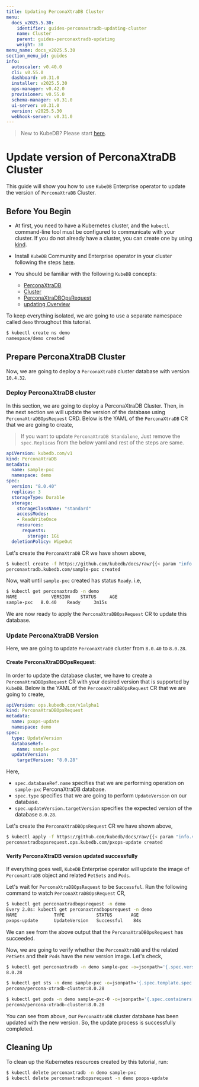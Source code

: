 ```yaml
---
title: Updating PerconaXtraDB Cluster
menu:
  docs_v2025.5.30:
    identifier: guides-perconaxtradb-updating-cluster
    name: Cluster
    parent: guides-perconaxtradb-updating
    weight: 30
menu_name: docs_v2025.5.30
section_menu_id: guides
info:
  autoscaler: v0.40.0
  cli: v0.55.0
  dashboard: v0.31.0
  installer: v2025.5.30
  ops-manager: v0.42.0
  provisioner: v0.55.0
  schema-manager: v0.31.0
  ui-server: v0.31.0
  version: v2025.5.30
  webhook-server: v0.31.0
---
```


> New to KubeDB? Please start [here](/docs/v2025.5.30/README).

# Update version of PerconaXtraDB Cluster

This guide will show you how to use `KubeDB` Enterprise operator to update the version of `PerconaXtraDB` Cluster.

## Before You Begin

- At first, you need to have a Kubernetes cluster, and the `kubectl` command-line tool must be configured to communicate with your cluster. If you do not already have a cluster, you can create one by using [kind](https://kind.sigs.k8s.io/docs/user/quick-start/).

- Install `KubeDB` Community and Enterprise operator in your cluster following the steps [here](/docs/v2025.5.30/setup/README).

- You should be familiar with the following `KubeDB` concepts:
  - [PerconaXtraDB](/docs/v2025.5.30/guides/percona-xtradb/concepts/perconaxtradb)
  - [Cluster](/docs/v2025.5.30/guides/percona-xtradb/clustering/overview)
  - [PerconaXtraDBOpsRequest](/docs/v2025.5.30/guides/percona-xtradb/concepts/opsrequest)
  - [updating Overview](/docs/v2025.5.30/guides/percona-xtradb/update-version/overview)

To keep everything isolated, we are going to use a separate namespace called `demo` throughout this tutorial.

```bash
$ kubectl create ns demo
namespace/demo created
```

## Prepare PerconaXtraDB Cluster

Now, we are going to deploy a `PerconaXtraDB` cluster database with version `10.4.32`.

### Deploy PerconaXtraDB cluster

In this section, we are going to deploy a PerconaXtraDB Cluster. Then, in the next section we will update the version of the database using `PerconaXtraDBOpsRequest` CRD. Below is the YAML of the `PerconaXtraDB` CR that we are going to create,

> If you want to update `PerconaXtraDB Standalone`, Just remove the `spec.Replicas` from the below yaml and rest of the steps are same.

```yaml
apiVersion: kubedb.com/v1
kind: PerconaXtraDB
metadata:
  name: sample-pxc
  namespace: demo
spec:
  version: "8.0.40"
  replicas: 3
  storageType: Durable
  storage:
    storageClassName: "standard"
    accessModes:
    - ReadWriteOnce
    resources:
      requests:
        storage: 1Gi
  deletionPolicy: WipeOut

```

Let's create the `PerconaXtraDB` CR we have shown above,

```bash
$ kubectl create -f https://github.com/kubedb/docs/raw/{{< param "info.version" >}}/docs/guides/percona-xtradb/update-version/cluster/examples/sample-pxc.yaml
perconaxtradb.kubedb.com/sample-pxc created
```

Now, wait until `sample-pxc` created has status `Ready`. i.e,

```bash
$ kubectl get perconaxtradb -n demo                                                                                                                                             
NAME             VERSION    STATUS     AGE
sample-pxc   8.0.40    Ready     3m15s
```

We are now ready to apply the `PerconaXtraDBOpsRequest` CR to update this database.

### Update PerconaXtraDB Version

Here, we are going to update `PerconaXtraDB` cluster from `8.0.40` to `8.0.28`.

#### Create PerconaXtraDBOpsRequest:

In order to update the database cluster, we have to create a `PerconaXtraDBOpsRequest` CR with your desired version that is supported by `KubeDB`. Below is the YAML of the `PerconaXtraDBOpsRequest` CR that we are going to create,

```yaml
apiVersion: ops.kubedb.com/v1alpha1
kind: PerconaXtraDBOpsRequest
metadata:
  name: pxops-update
  namespace: demo
spec:
  type: UpdateVersion
  databaseRef:
    name: sample-pxc
  updateVersion:
    targetVersion: "8.0.28"
```

Here,

- `spec.databaseRef.name` specifies that we are performing operation on `sample-pxc` PerconaXtraDB database.
- `spec.type` specifies that we are going to perform `UpdateVersion` on our database.
- `spec.updateVersion.targetVersion` specifies the expected version of the database `8.0.28`.

Let's create the `PerconaXtraDBOpsRequest` CR we have shown above,

```bash
$ kubectl apply -f https://github.com/kubedb/docs/raw/{{< param "info.version" >}}/docs/guides/percona-xtradb/update-version/cluster/examples/pxops-update.yaml
perconaxtradbopsrequest.ops.kubedb.com/pxops-update created
```

#### Verify PerconaXtraDB version updated successfully 

If everything goes well, `KubeDB` Enterprise operator will update the image of `PerconaXtraDB` object and related `PetSets` and `Pods`.

Let's wait for `PerconaXtraDBOpsRequest` to be `Successful`.  Run the following command to watch `PerconaXtraDBOpsRequest` CR,

```bash
$ kubectl get perconaxtradbopsrequest -n demo
Every 2.0s: kubectl get perconaxtradbopsrequest -n demo
NAME              TYPE            STATUS       AGE
pxops-update      UpdateVersion   Successful    84s
```

We can see from the above output that the `PerconaXtraDBOpsRequest` has succeeded.

Now, we are going to verify whether the `PerconaXtraDB` and the related `PetSets` and their `Pods` have the new version image. Let's check,

```bash
$ kubectl get perconaxtradb -n demo sample-pxc -o=jsonpath='{.spec.version}{"\n"}'
8.0.28

$ kubectl get sts -n demo sample-pxc -o=jsonpath='{.spec.template.spec.containers[0].image}{"\n"}'
percona/percona-xtradb-cluster:8.0.28

$ kubectl get pods -n demo sample-pxc-0 -o=jsonpath='{.spec.containers[0].image}{"\n"}'
percona/percona-xtradb-cluster:8.0.28
```

You can see from above, our `PerconaXtraDB` cluster database has been updated with the new version. So, the update process is successfully completed.

## Cleaning Up

To clean up the Kubernetes resources created by this tutorial, run:

```bash
$ kubectl delete perconaxtradb -n demo sample-pxc
$ kubectl delete perconaxtradbopsrequest -n demo pxops-update
```